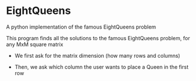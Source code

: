 # EightQueens
A python implementation of the famous EightQueens problem


This program finds all the solutions to the famous EightQueens problem, for any MxM
square matrix

- We first ask for the matrix dimension (how many rows and columns)

- Then, we ask which column the user wants to place a Queen in the first row
